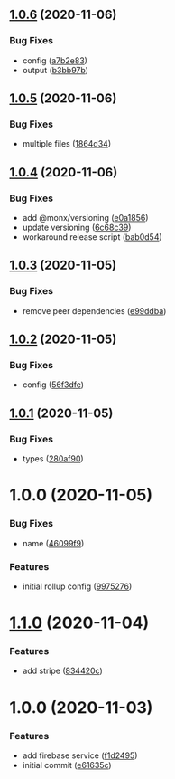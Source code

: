 ## [1.0.6](https://github.com/monx-dev/rollup-config/compare/v1.0.5...v1.0.6) (2020-11-06)


### Bug Fixes

* config ([a7b2e83](https://github.com/monx-dev/rollup-config/commit/a7b2e83813b8fa3d63123cdfde64be93f3312bd8))
* output ([b3bb97b](https://github.com/monx-dev/rollup-config/commit/b3bb97b671974c7e813abb3f3717533329fabd90))

## [1.0.5](https://github.com/monx-dev/rollup-config/compare/v1.0.4...v1.0.5) (2020-11-06)


### Bug Fixes

* multiple files ([1864d34](https://github.com/monx-dev/rollup-config/commit/1864d34a05c944ff69903ed6715e9f2a46f863f4))

## [1.0.4](https://github.com/monx-dev/rollup-config/compare/v1.0.3...v1.0.4) (2020-11-06)


### Bug Fixes

* add @monx/versioning ([e0a1856](https://github.com/monx-dev/rollup-config/commit/e0a18565fc6d5a5b13ff0ea6d0f024f000099e89))
* update versioning ([6c68c39](https://github.com/monx-dev/rollup-config/commit/6c68c39cb5d103ec87ce208f1d5951f586e0e192))
* workaround release script ([bab0d54](https://github.com/monx-dev/rollup-config/commit/bab0d5440e5c664b5988724d946a3a3c9dba3c78))

## [1.0.3](https://github.com/monx-dev/rollup-config/compare/v1.0.2...v1.0.3) (2020-11-05)


### Bug Fixes

* remove peer dependencies ([e99ddba](https://github.com/monx-dev/rollup-config/commit/e99ddba0ff6f1e595619c5683b0b7c4d4df4770b))

## [1.0.2](https://github.com/monx-dev/rollup-config/compare/v1.0.1...v1.0.2) (2020-11-05)


### Bug Fixes

* config ([56f3dfe](https://github.com/monx-dev/rollup-config/commit/56f3dfe3380bb3b56cd6b1e1c2c5743863a039c0))

## [1.0.1](https://github.com/monx-dev/rollup-config/compare/v1.0.0...v1.0.1) (2020-11-05)


### Bug Fixes

* types ([280af90](https://github.com/monx-dev/rollup-config/commit/280af90683ea6f70518adf89ec417e504cd3818f))

# 1.0.0 (2020-11-05)


### Bug Fixes

* name ([46099f9](https://github.com/monx-dev/rollup-config/commit/46099f9ebecca27b259cb7665483d81b82d9f40a))


### Features

* initial rollup config ([9975276](https://github.com/monx-dev/rollup-config/commit/9975276032d3b10e4e2828bb4d57ddd118f01128))

# [1.1.0](https://github.com/monx-dev/default-services/compare/v1.0.0...v1.1.0) (2020-11-04)


### Features

* add stripe ([834420c](https://github.com/monx-dev/default-services/commit/834420c872bdb098cda119cb32f5e4ab691dd10f))

# 1.0.0 (2020-11-03)


### Features

* add firebase service ([f1d2495](https://github.com/monx-dev/default-services/commit/f1d2495cfb0f8c854b410c41f959ecf3e0e38173))
* initial commit ([e61635c](https://github.com/monx-dev/default-services/commit/e61635cabb8cfad77763be6db97a4539dfe9594e))
